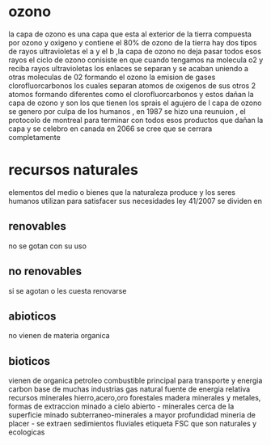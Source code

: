 # ozono
la capa de ozono es una capa que esta al exterior de la tierra compuesta por ozono y oxigeno y contiene el 80% de ozono de la tierra
hay dos tipos de rayos ultravioletas el a y el b ,la capa de ozono no deja pasar todos esos rayos 
el ciclo de ozono conisiste en que cuando tengamos na molecula o2 y reciba rayos ultravioletas los enlaces se separan y se acaban uniendo
 a otras moleculas de 02 formando el ozono
 la emision de gases clorofluorcarbonos los cuales separan atomos de oxigenos de sus otros 2 atomos formando diferentes como el clorofluorcarbonos
 y estos dañan la capa de ozono y son los que tienen los sprais 
 el agujero de l capa de ozono se genero por culpa de los humanos , en 1987 se hizo una reunuion , el protocolo de montreal para terminar con todos 
 esos productos que dañan la capa y se celebro en canada
 en 2066 se cree que se cerrara completamente
 # recursos naturales
 elementos del medio o bienes que la naturaleza produce y los seres humanos utilizan para satisfacer sus necesidades ley 41/2007
 se dividen en
  ## renovables
  no se gotan con su uso
  ## no renovables
  si se agotan o les cuesta renovarse
  ## abioticos
  no vienen de materia organica
  ## bioticos
  vienen de organica 
  petroleo combustible principal para transporte y energia
  carbon base de muchas industrias
  gas natural fuente de energia relativa
  recursos minerales
  hierro,acero,oro
  forestales
  madera 
  minerales y metales, formas de extraccion
  minado a cielo abierto - minerales cerca de la superficie
  minado subterraneo-minerales a mayor profundidad 
  mineria de placer - se extraen sedimientos fluviales
etiqueta FSC que son naturales y ecologicas
